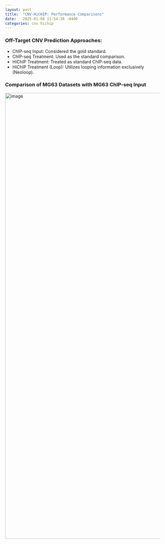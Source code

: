 ```yaml
---
layout: post
title:  "CNV-HiCHIP: Performance Comparisons"
date:   2025-01-08 11:54:38 -0400
categories: cnv hichip
---
```



### Off-Target CNV Prediction Approaches:
- ChIP-seq Input: Considered the gold standard.
- ChIP-seq Treatment: Used as the standard comparison.
- HiChIP Treatment: Treated as standard ChIP-seq data.
- HiChIP Treatment (Loop): Utilizes looping information exclusively (Neoloop).

### Comparison of MG63 Datasets with MG63 ChIP-seq Input
<img width="1453" alt="image" src="https://github.com/user-attachments/assets/5402dbde-f68b-4ea7-aed0-d72bb8638196" />




